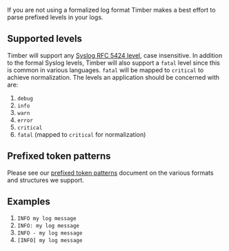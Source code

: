 If you are not using a formalized log format Timber makes a best effort to parse prefixed levels in your logs.

## Supported levels

Timber will support any [Syslog RFC 5424 level](https://en.wikipedia.org/wiki/Syslog#Severity_level), case insensitive. In addition to the formal Syslog levels, Timber will also support a `fatal` level since this is common in various languages. `fatal` will be mapped to `critical` to achieve normalization. The levels an application should be concerned with are:

1. `debug`
2. `info`
3. `warn`
4. `error`
5. `critical`
6. `fatal` (mapped to `critical` for normalization)


## Prefixed token patterns

Please see our [prefixed token patterns](/timber-service/log-formats-parsing/prefixed-token-patterns) document on the various formats and structures we support.

## Examples

1. `INFO my log message`
2. `INFO: my log message`
3. `INFO - my log message`
4. `[INFO] my log message`
